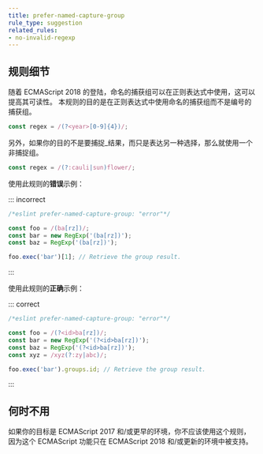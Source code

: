 ```yaml
---
title: prefer-named-capture-group
rule_type: suggestion
related_rules:
- no-invalid-regexp
---
```


## 规则细节

随着 ECMAScript 2018 的登陆，命名的捕获组可以在正则表达式中使用，这可以提高其可读性。
本规则的目的是在正则表达式中使用命名的捕获组而不是编号的捕获组。

```js
const regex = /(?<year>[0-9]{4})/;
```

另外，如果你的目的不是要捕捉_结果，而只是表达另一种选择，那么就使用一个非捕捉组。

```js
const regex = /(?:cauli|sun)flower/;
```

使用此规则的**错误**示例：

::: incorrect

```js
/*eslint prefer-named-capture-group: "error"*/

const foo = /(ba[rz])/;
const bar = new RegExp('(ba[rz])');
const baz = RegExp('(ba[rz])');

foo.exec('bar')[1]; // Retrieve the group result.
```

:::

使用此规则的**正确**示例：

::: correct

```js
/*eslint prefer-named-capture-group: "error"*/

const foo = /(?<id>ba[rz])/;
const bar = new RegExp('(?<id>ba[rz])');
const baz = RegExp('(?<id>ba[rz])');
const xyz = /xyz(?:zy|abc)/;

foo.exec('bar').groups.id; // Retrieve the group result.
```

:::

## 何时不用

如果你的目标是 ECMAScript 2017 和/或更早的环境，你不应该使用这个规则，因为这个 ECMAScript 功能只在 ECMAScript 2018 和/或更新的环境中被支持。

